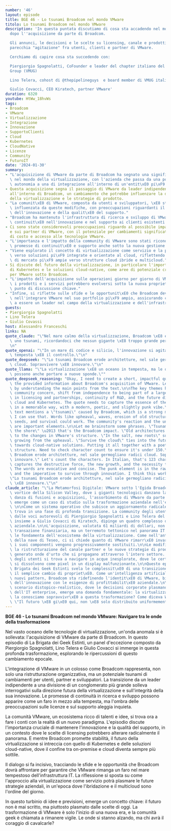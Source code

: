 ```yaml
---
number: '46'
layout: episode
title: BGE 46 - Lo tsunami Broadcom nel mondo VMware
titolo: Lo tsunami Broadcom nel mondo VMware
description: 'In questa puntata discutiamo di cosa sta accadendo nel mondo VMware
  dopo l''acquisizione da parte di Broadcom.

  Gli annunci, le decisioni e le scelte su licensing, canale e prodotti hanno creato
  parecchia "agitazione" fra utenti, clienti e partner di VMware.

  Cerchiamo di capire cosa sta succedendo con:

  Piergiorgio Spagnolatti, CoFounder e leader del chapter italiano del VMware User
  Group (VMUG)

  Lino Telera, cohost di @thepipelineguys  e board member di VMUG italia

  Giulio Covacci, CEO Kiratech, partner VMware'
duration: 6320
youtube: HtWw_18hvWs
tags:
- Broadcom
- VMware
- Virtualizzazione
- Integrazione
- Innovazione
- SupportoClienti
- Cloud
- Kubernetes
- CloudNative
- Licenze
- Community
- FuturoIT
date: '2024-01-30'
summary:
- "L'acquisizione di VMware da parte di Broadcom ha segnato una significativa trasformazione\
  \ nel mondo della virtualizzazione, con l'azienda che passa da una posizione di\
  \ autonomia a una di integrazione all'interno di un'entit\xE0 pi\xF9 grande."
- Questa acquisizione segna il passaggio di VMware da leader indipendente a divisione
  all'interno di Broadcom, un cambiamento che potrebbe influenzare la direzione futura
  della virtualizzazione e le strategie di prodotto.
- "La comunit\xE0 di VMware, composta da utenti e sviluppatori, \xE8 stata profondamente\
  \ influenzata da queste modifiche, con preoccupazioni riguardanti il mantenimento\
  \ dell'innovazione e della qualit\xE0 del supporto."
- "Broadcom ha mantenuto l'infrastruttura di ricerca e sviluppo di VMware, promettendo\
  \ continuit\xE0 nell'innovazione e nel supporto ai clienti esistenti."
- Ci sono state considerevoli preoccupazioni riguardo al possibile impatto sulle licenze
  e sui partner di VMware, con il potenziale per cambiamenti significativi in termini
  di costo e accesso alle tecnologie VMware.
- "L'importanza e l'impatto della community di VMware sono stati riconosciuti, con\
  \ promesse di continuit\xE0 e supporto anche sotto la nuova gestione di Broadcom."
- "Viene esplorato il concetto di virtualizzazione come servizio e la possibile evoluzione\
  \ verso soluzioni pi\xF9 integrate e orientate al cloud, riflettendo le tendenze\
  \ di mercato pi\xF9 ampie verso strutture cloud ibride e multicloud."
- Si discute del futuro della virtualizzazione, in particolare l'importanza crescente
  di Kubernetes e le soluzioni cloud-native, come aree di potenziale crescita e innovazione
  per VMware sotto Broadcom.
- "L'impatto dell'acquisizione sulle operazioni giorno per giorno di VMware e su come\
  \ i prodotti e i servizi potrebbero evolversi sotto la nuova propriet\xE0 \xE8 un\
  \ punto di discussione chiave."
- "Infine, si riflette sulle sfide e le opportunit\xE0 che Broadcom deve affrontare\
  \ nell'integrare VMware nel suo portfolio pi\xF9 ampio, assicurando che continuino\
  \ a essere un leader nel campo della virtualizzazione e dell'infrastruttura IT."
guests:
- Piergiorgio Spagnolatti
- Lino Telera
- Giulio Covassi
host: Alessandro Franceschi
links: NA
quote_claude: "\"Nel mare calmo della virtualizzazione, Broadcom \xE8 entrato come\
  \ uno tsunami, ricordandoci che nessun gigante \xE8 troppo grande per essere inghiottito.\"\
  \n"
quote_openai: "\"In un mare di codice e silicio, l'innovazione si agita, ma la vera\
  \ tempesta \xE8 il controllo.\"\n"
quote_deepseek: "\"Lo tsunami Broadcom erode architetture, nel sale germogliano radici\
  \ cloud. Sopravvivere \xE8 innovare.\"\n"
quote_llama: "\"La virtualizzazione \xE8 un oceano in tempesta, ma le onde del cambiamento\
  \ possono anche portare a nuove sponde.\""
quote_deepseek_reasoning: "Okay, I need to create a short, impactful quote based on\
  \ the provided information about Broadcom's acquisition of VMware. Let me start\
  \ by understanding the main points from the text.\n\nThe key themes here are transformation,\
  \ community concern, shift from independence to being part of a larger entity, changes\
  \ in licensing and partnerships, continuity of R&D, and the future direction towards\
  \ cloud and Kubernetes. The quote needs to capture the essence of these changes\
  \ in a memorable way, with a modern, poetic, and slightly punk vibe.\n\nThe original\
  \ text mentions a \"tsunami\" caused by Broadcom, which is a strong metaphor. Maybe\
  \ I can use that. Words like upheaval, waves, erosion of old structures, innovation\
  \ seeds, and survival could work. The community's reaction and the uncertain future\
  \ are important elements.\n\nLet me brainstorm some phrases. \"Tsunami reshapes\
  \ the shore\" \u2013 that's the Broadcom impact. \"Old architectures erode\" refers\
  \ to the changes in VMware's structure. \"In the salt, new roots\" suggests something\
  \ growing from the upheaval. \"Survive the cloud\" ties into the future direction\
  \ towards cloud-native solutions. Putting it all together with a poetic and concise\
  \ structure. Need to check character count to ensure it's under 150.\n\n\"Lo tsunami\
  \ Broadcom erode architetture, nel sale germogliano radici cloud. Sopravvivere \xE8\
  \ innovare.\" Let's count the characters. In Italian, that's 123 characters. It\
  \ captures the destructive force, the new growth, and the necessity to innovate.\
  \ The words are evocative and concise. The punk element is in the raw, natural imagery\
  \ and the imperative to survive through innovation. I think this works.\n</think>\n\
  \"Lo tsunami Broadcom erode architetture, nel sale germogliano radici cloud. Sopravvivere\
  \ \xE8 innovare.\"\n"
claude_article: "\"La Metamorfosi Digitale: VMware sotto l'Egida Broadcom\"\n\nNel\
  \ vortice della Silicon Valley, dove i giganti tecnologici danzano la loro eterna\
  \ danza di fusioni e acquisizioni, l'assorbimento di VMware da parte di Broadcom\
  \ emerge come un caso di studio sulla trasformazione aziendale nell'era digitale.\
  \ \n\nCome un sistema operativo che subisce un aggiornamento radicale, VMware si\
  \ trova in una fase di profonda transizione. La community degli utenti, rappresentata\
  \ dalle voci autorevoli di Piergiorgio Spagnolatti e Lino Telera del VMUG Italia,\
  \ insieme a Giulio Covacci di Kiratech, dipinge un quadro complesso di questa metamorfosi\
  \ aziendale.\n\nL'acquisizione, valutata 61 miliardi di dollari, non \xE8 solo una\
  \ transazione finanziaria, ma un terremoto tettonico nel panorama IT che ha scosso\
  \ le fondamenta dell'ecosistema della virtualizzazione. Come nell'antica allegoria\
  \ della nave di Teseo, ci si chiede quanto di VMware rimarr\xE0 invariato mentre\
  \ i suoi componenti vengono progressivamente sostituiti.\n\nLe modifiche al licensing,\
  \ la ristrutturazione del canale partner e le nuove strategie di prodotto hanno\
  \ generato onde d'urto che si propagano attraverso l'intero settore. La comunit\xE0\
  \ degli utenti si trova a navigare in acque inesplorate, dove le certezze del passato\
  \ si dissolvono come pixel in un display malfunzionante.\n\nQuesto episodio della\
  \ Brigata dei Geek Estinti svela le complessit\xE0 di una transizione che va oltre\
  \ il semplice cambio di propriet\xE0. Come un'intelligenza artificiale che acquisisce\
  \ nuovi pattern, Broadcom sta ridefinendo l'identit\xE0 di VMware, bilanciando l'eredit\xE0\
  \ dell'innovazione con le esigenze di profittabilit\xE0 aziendale.\n\nIn questo\
  \ scenario distopico-realistico, dove le decisioni corporate plasmano il futuro\
  \ dell'IT enterprise, emerge una domanda fondamentale: la virtualizzazione come\
  \ la conosciamo sopravvivr\xE0 a questa trasformazione? Come diceva William Gibson,\
  \ \"Il futuro \xE8 gi\xE0 qui, non \xE8 solo distribuito uniformemente.\"\n"
---
```

**BGE 46 - Lo tsunami Broadcom nel mondo VMware: Navigare tra le onde della trasformazione**

Nel vasto oceano delle tecnologie di virtualizzazione, un'onda anomala si è sollevata: l'acquisizione di VMware da parte di Broadcom. In questo episodio di La Brigata dei Geek Estinti, un panel d'eccezione composto da Piergiorgio Spagnolatti, Lino Telera e Giulio Covacci si immerge in questa profonda trasformazione, esplorando le ripercussioni di questo cambiamento epocale. 

L'integrazione di VMware in un colosso come Broadcom rappresenta, non solo una ristrutturazione organizzativa, ma un potenziale tsunami di cambiamenti per utenti, partner e sviluppatori. La transizione da un leader indipendente a una divisione di un conglomerato più grande solleva interrogativi sulla direzione futura della virtualizzazione e sull'integrità della sua innovazione. Le promesse di continuità in ricerca e sviluppo possono apparire come un faro in mezzo alla tempesta, ma l'ombra delle preoccupazioni sulle licenze e sul supporto aleggia inquieta.

La comunità VMware, un ecosistema ricco di talenti e idee, si trova ora a fare i conti con la realtà di un nuovo paradigma. L'episodio discute l'importanza cruciale di mantenere l'innovazione e la qualità del supporto, in un contesto dove le scelte di licensing potrebbero alterare radicalmente il panorama. E mentre Broadcom promette stabilità, il futuro della virtualizzazione si intreccia con quello di Kubernetes e delle soluzioni cloud-native, dove il confine tra on-premise e cloud diventa sempre più sottile.

Il dialogo si fa incisivo, tracciando le sfide e le opportunità che Broadcom dovrà affrontare per garantire che VMware rimanga un faro nel mare tempestoso dell'infrastruttura IT. La riflessione si sposta su come l'approccio alla virtualizzazione come servizio potrà plasmare le future strategie aziendali, in un'epoca dove l'ibridazione e il multicloud sono l'ordine del giorno.

In questo turbinio di idee e previsioni, emerge un concetto chiave: il futuro non è mai scritto, ma piuttosto plasmato dalle scelte di oggi. La trasformazione di VMware è solo l'inizio di una nuova era, e la comunità geek è chiamata a rimanere vigile. Le onde si stanno alzando, ma chi avrà il coraggio di cavalcarle?
